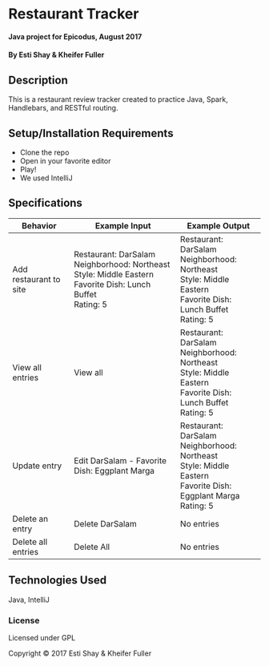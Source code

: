 # Restaurant Tracker

#### Java project for Epicodus, August 2017

#### By Esti Shay & Kheifer Fuller

## Description

This is a restaurant review tracker created to practice Java, Spark, Handlebars, and RESTful routing.

## Setup/Installation Requirements

* Clone the repo
* Open in your favorite editor
* Play!
* We used IntelliJ

## Specifications

| Behavior      | Example Input      | Example Output       |
| ------------- | ------------- | ------------- |
| Add restaurant to site | Restaurant: DarSalam <br>Neighborhood: Northeast <br>Style: Middle Eastern <br>Favorite Dish: Lunch Buffet <br>Rating: 5 | Restaurant: DarSalam <br>Neighborhood: Northeast <br>Style: Middle Eastern <br>Favorite Dish: Lunch Buffet <br>Rating: 5 |
| View all entries | View all | Restaurant: DarSalam <br>Neighborhood: Northeast <br>Style: Middle Eastern <br>Favorite Dish: Lunch Buffet <br>Rating: 5 |
| Update entry | Edit DarSalam - Favorite Dish: Eggplant Marga | Restaurant: DarSalam <br>Neighborhood: Northeast <br>Style: Middle Eastern <br>Favorite Dish: Eggplant Marga <br>Rating: 5 |
| Delete an entry | Delete DarSalam | No entries |
| Delete all entries | Delete All | No entries |



## Technologies Used

Java, IntelliJ

### License

Licensed under GPL

Copyright &copy; 2017 Esti Shay & Kheifer Fuller
